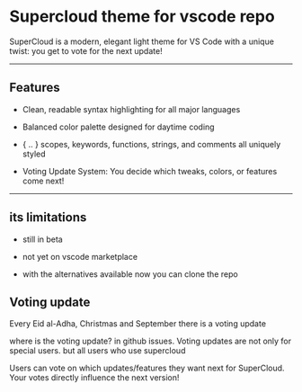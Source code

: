 # Supercloud theme for vscode repo 
SuperCloud is a modern, elegant light theme for VS Code with a unique twist: you get to vote for the next update!

---
## Features

- Clean, readable syntax highlighting for all major languages

- Balanced color palette designed for daytime coding

- { .. } scopes, keywords, functions, strings, and comments all uniquely styled

- Voting Update System: You decide which tweaks, colors, or features come next!
---
## its limitations
- still in beta
  
- not yet on vscode marketplace

- with the alternatives available now you can clone the repo

## Voting update 
Every Eid al-Adha, Christmas and September there is a voting update

where is the voting update? in github issues. Voting updates are not only for special users. but all users who use supercloud 

Users can vote on which updates/features they want next for SuperCloud. Your votes directly influence the next version!
